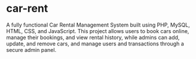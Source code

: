 # car-rent
A fully functional Car Rental Management System built using PHP, MySQL, HTML, CSS, and JavaScript. This project allows users to book cars online, manage their bookings, and view rental history, while admins can add, update, and remove cars, and manage users and transactions through a secure admin panel.
